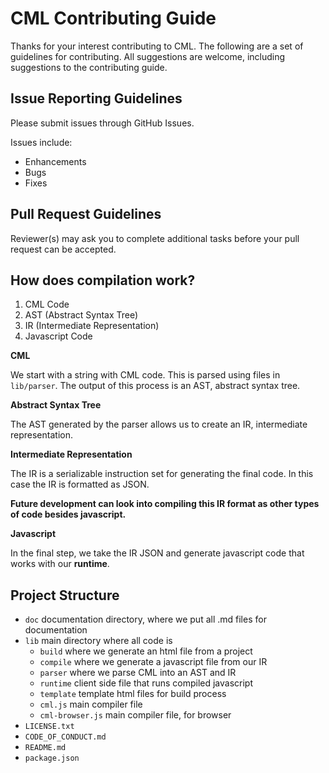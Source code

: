 # CML Contributing Guide

Thanks for your interest contributing to CML.
The following are a set of guidelines for contributing.
All suggestions are welcome, including suggestions to the contributing guide.

## Issue Reporting Guidelines

Please submit issues through GitHub Issues.

Issues include:

* Enhancements
* Bugs
* Fixes

## Pull Request Guidelines

Reviewer(s) may ask you to complete additional tasks before your pull request
can be accepted.

## How does compilation work?

1. CML Code
2. AST (Abstract Syntax Tree)
3. IR (Intermediate Representation)
4. Javascript Code

**CML**

We start with a string with CML code.
This is parsed using files in `lib/parser`.
The output of this process is an AST, abstract syntax tree.

**Abstract Syntax Tree**

The AST generated by the parser allows us to create an IR, intermediate representation.

**Intermediate Representation**

The IR is a serializable instruction set for generating the final code.
In this case the IR is formatted as JSON.

__Future development can look into compiling this IR format as other types of code besides javascript.__

**Javascript**

In the final step, we take the IR JSON and generate javascript code that works with our **runtime**.

## Project Structure
* `doc` documentation directory, where we put all .md files for documentation
* `lib` main directory where all code is
    * `build` where we generate an html file from a project
    * `compile` where we generate a javascript file from our IR
    * `parser` where we parse CML into an AST and IR
    * `runtime` client side file that runs compiled javascript
    * `template` template html files for build process
    * `cml.js` main compiler file
    * `cml-browser.js` main compiler file, for browser
* `LICENSE.txt`
* `CODE_OF_CONDUCT.md`
* `README.md`
* `package.json`
